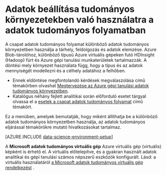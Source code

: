 <properties 
    pageTitle="Adatok tudományos környezetekben a adatok tudományos folyamatban használatra beállítása |} Azure" 
    description="Adatok beállítása tudományos környezetekben való használatra a adatok tudományos folyamatban" 
    services="machine-learning" 
    documentationCenter="" 
    authors="bradsev" 
    manager="jhubbard" 
    editor="cgronlun"/>

<tags 
    ms.service="machine-learning" 
    ms.workload="data-services" 
    ms.tgt_pltfrm="na" 
    ms.devlang="na" 
    ms.topic="article" 
    ms.date="10/03/2016" 
    ms.author="bradsev" /> 

# <a name="set-up-data-science-environments-for-use-in-the-team-data-science-process"></a>Adatok beállítása tudományos környezetekben való használatra a adatok tudományos folyamatban

A csapat adatok tudományos folyamat különböző adatok tudományos környezetben használja a tárhely, feldolgozás és adatok elemzése. Azure Blob-tárolóhoz, különböző típusú Azure virtuális gépeken futó HDInsight (Hadoop) fürt és Azure gépi tanulási munkaterületek tartalmazzák. A döntési mely környezet használata függ, hogy a típus és az adatok mennyiségét modellezni és a célhely adatához a felhőben. 

* Ennek eldöntése megfontolandó kérdések megválaszolása című témakörben olvashat [Megtervezése az Azure gépi tanulási adatok tudományos környezetben](machine-learning-data-science-plan-your-environment.md). 
* Katalógus néhány fejlett analitikai során előforduló esetet tárgyal olvassa el a [esetek a csapat adatok tudományos folyamat](machine-learning-data-science-plan-sample-scenarios.md) című témakört.

Ez a menüben, amelyek bemutatják, hogy miként állíthatja be a különböző adatok tudományos környezetben használja, az adatok tudományos eljárással témakörökre mutató hivatkozásokat tartalmaz.

[AZURE.INCLUDE [data-science-environment-setup](../../includes/cap-setup-environments.md)]

A **Microsoft adatok tudományos virtuális gép** Azure virtuális gép (virtuális) képként is érhető el. A virtuális előtelepítve, és a gyakran használt adatok analitikai és gépi tanulási számos népszerű eszközök konfigurált. Lásd: a virtuális használatáról [a Microsoft adatok tudományos virtuális gép rendelkezést](machine-learning-data-science-provision-vm.md) .

